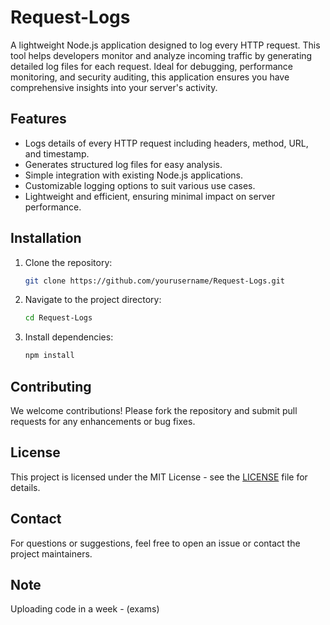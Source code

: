 # Request-Logs

A lightweight Node.js application designed to log every HTTP request. This tool helps developers monitor and analyze incoming traffic by generating detailed log files for each request. Ideal for debugging, performance monitoring, and security auditing, this application ensures you have comprehensive insights into your server's activity.

## Features

- Logs details of every HTTP request including headers, method, URL, and timestamp.
- Generates structured log files for easy analysis.
- Simple integration with existing Node.js applications.
- Customizable logging options to suit various use cases.
- Lightweight and efficient, ensuring minimal impact on server performance.

## Installation

1. Clone the repository:
    ```bash
    git clone https://github.com/yourusername/Request-Logs.git
    ```

2. Navigate to the project directory:
    ```bash
    cd Request-Logs
    ```

3. Install dependencies:
    ```bash
    npm install
    ```

## Contributing

We welcome contributions! Please fork the repository and submit pull requests for any enhancements or bug fixes.

## License

This project is licensed under the MIT License - see the [LICENSE](LICENSE) file for details.

## Contact

For questions or suggestions, feel free to open an issue or contact the project maintainers.

## Note
Uploading code in a week - (exams)

